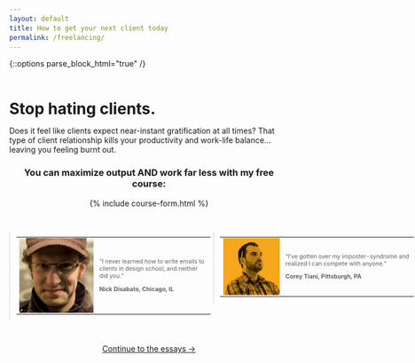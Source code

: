 ```yaml
---
layout: default
title: How to get your next client today
permalink: /freelancing/
---
```


{::options parse_block_html="true" /}

<div style="margin: 0 auto; max-width: 100%; width: 700px;">
<h1 style="margin: 2em 0 0;">Stop hating clients.</h1>

<p>Does it feel like clients expect near-instant gratification at all times? That type of client relationship kills your productivity and work-life balance... leaving you feeling burnt out.</p> 
</div>




<div style="text-align: center;">
<h3>You can maximize output AND work far less with my free course:</h3>
{% include course-form.html %}
</div>


<div style="display: table; width: 800px; margin: 3em auto;">
<blockquote style="width: 350px; font-size: 75%; float: left; margin:0 .5em 0 0;">
<table>
<tr>
<td>
<img src="/images/nickd.png" class="testimonial-photo" align="left" style="margin: 0 .5em 0 0;">
</td>
<td><p>“I never learned how to write emails to clients in design school, and neither did you.”</p>
<p><strong>Nick Disabato, Chicago, IL</strong></p>
</td>
</tr>
</table>
</blockquote>

<blockquote style="width: 350px; font-size: 75%; float: left; margin: 0;">
<table>
<tr>
<td>
<img src="/images/features/ctiani.jpg" class="testimonial-photo" align="left" style="margin: 0 .5em 0 0;">
</td>
<td><p>“I’ve gotten over my imposter-syndrome and realized I can compete with anyone.”</p>
<p><strong>Corey Tiani, Pittsburgh, PA</strong></p>
</td>
</tr>
</table>
</blockquote>
</div>


<div  style="text-align: center; width: 100%; display: table; margin: 2em 0 5em 0;">
<a href="/advice">Continue to the essays →</a>
</div>